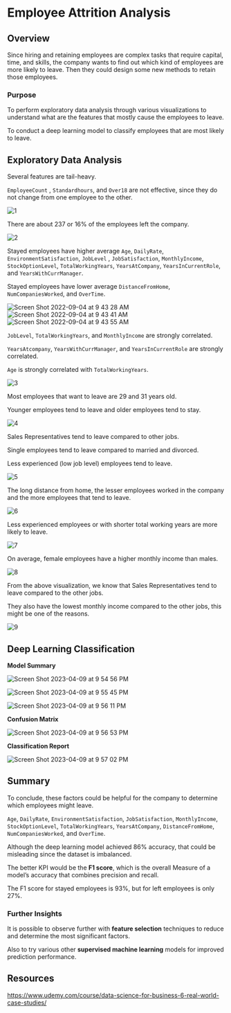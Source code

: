 # Employee Attrition Analysis

## Overview

Since hiring and retaining employees are complex tasks that require capital, time, and skills, the company wants to find out which kind of employees are more likely to leave. Then they could design some new methods to retain those employees.

### Purpose

To perform exploratory data analysis through various visualizations to understand what are the features that mostly cause the employees to leave.

To conduct a deep learning model to classify employees that are most likely to leave.

## Exploratory Data Analysis

Several features are tail-heavy.

`EmployeeCount` , `Standardhours`, and `Over18` are not effective, since they do not change from one employee to the other.

![1](https://user-images.githubusercontent.com/88747464/188317729-a67dd724-e7a4-4dc0-8ef6-a2018b95e6ff.png)

There are about 237 or 16% of the employees left the company.

![2](https://user-images.githubusercontent.com/88747464/188317742-77feeaa0-deb5-44a0-8b47-5d88bcd25882.png)

Stayed employees have higher average `Age`, `DailyRate`, `EnvironmentSatisfaction`,  `JobLevel`	, `JobSatisfaction`, 	`MonthlyIncome`, `StockOptionLevel`, `TotalWorkingYears`,  `YearsAtCompany`, `YearsInCurrentRole`, and `YearsWithCurrManager`.

Stayed employees have lower average `DistanceFromHome`,	`NumCompaniesWorked`,	and `OverTime`.

![Screen Shot 2022-09-04 at 9 43 28 AM](https://user-images.githubusercontent.com/88747464/188317751-9c7673a8-e0fd-4abc-8f71-7e9465f1a838.png)
![Screen Shot 2022-09-04 at 9 43 41 AM](https://user-images.githubusercontent.com/88747464/188317754-812e04a6-a6c4-4914-b5c8-fe585fd8ab41.png)
![Screen Shot 2022-09-04 at 9 43 55 AM](https://user-images.githubusercontent.com/88747464/188317758-33957616-50e3-4d80-aa0b-4e0882f67bd4.png)

`JobLevel`, `TotalWorkingYears`, and `MonthlyIncome` are strongly correlated.

`YearsAtcompany`, `YearsWithCurrManager`, and `YearsInCurrentRole` are strongly correlated.

`Age` is strongly correlated with `TotalWorkingYears`.

![3](https://user-images.githubusercontent.com/88747464/188317762-1eb4204c-30db-44c3-a17a-9a82ff19c6fb.png)

Most employees that want to leave are 29 and 31 years old. 

Younger employees tend to leave and older employees tend to stay.

![4](https://user-images.githubusercontent.com/88747464/188317768-0aff6711-aa2f-4b32-8ccc-eb26bb216e45.png)

Sales Representatives tend to leave compared to other jobs.

Single employees tend to leave compared to married and divorced.

Less experienced (low job level) employees tend to leave. 

![5](https://user-images.githubusercontent.com/88747464/188317776-9ddc93c5-04f9-4b9a-88ea-402bb68843a8.png)

The long distance from home, the lesser employees worked in the company and the more employees that tend to leave.

![6](https://user-images.githubusercontent.com/88747464/188317780-06473642-f5a9-41da-954e-f9b6cb80ef88.png)

Less experienced employees or with shorter total working years are more likely to leave.

![7](https://user-images.githubusercontent.com/88747464/188317783-a302bdee-0fac-495c-8577-cdd14f797b68.png)

On average, female employees have a higher monthly income than males.

![8](https://user-images.githubusercontent.com/88747464/188317792-cc8beb9a-5222-4508-99c8-21011658f239.png)

From the above visualization, we know that Sales Representatives tend to leave compared to the other jobs. 

They also have the lowest monthly income compared to the other jobs, this might be one of the reasons.

![9](https://user-images.githubusercontent.com/88747464/188317806-d1aa44e3-d532-4908-a5de-e5e71cd12592.png)

## Deep Learning Classification

**Model Summary**

![Screen Shot 2023-04-09 at 9 54 56 PM](https://user-images.githubusercontent.com/88747464/230810170-92138355-8408-4adc-9d09-f06068d26573.png)

![Screen Shot 2023-04-09 at 9 55 45 PM](https://user-images.githubusercontent.com/88747464/230810250-3115b270-c2c6-418a-a182-c406201c455c.png)

![Screen Shot 2023-04-09 at 9 56 11 PM](https://user-images.githubusercontent.com/88747464/230810264-0e50a3ca-5200-4c36-9621-fd77eb29b00e.png)

**Confusion Matrix**

![Screen Shot 2023-04-09 at 9 56 53 PM](https://user-images.githubusercontent.com/88747464/230810347-d0a9e695-4221-4fa7-bd6c-a5d65c821718.png)

**Classification Report**

![Screen Shot 2023-04-09 at 9 57 02 PM](https://user-images.githubusercontent.com/88747464/230810357-c7026890-fa06-4fb4-b439-ac9b1555df08.png)

## Summary

To conclude, these factors could be helpful for the company to determine which employees might leave.

`Age`, `DailyRate`, `EnvironmentSatisfaction`, `JobSatisfaction`, 	`MonthlyIncome`, `StockOptionLevel`, `TotalWorkingYears`,  `YearsAtCompany`, `DistanceFromHome`,	`NumCompaniesWorked`,	and `OverTime`.

Although the deep learning model achieved 86% accuracy, that could be misleading since the dataset is imbalanced. 

The better KPI would be the **F1 score**, which is the overall Measure of a model’s accuracy that combines precision and recall.

The F1 score for stayed employees is 93%, but for left employees is only 27%. 

### Further Insights

It is possible to observe further with **feature selection** techniques to reduce and determine the most significant factors. 

Also to try various other **supervised machine learning** models for improved prediction performance.

## Resources

https://www.udemy.com/course/data-science-for-business-6-real-world-case-studies/

